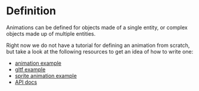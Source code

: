 # Definition

Animations can be defined for objects made of a single entity, or complex objects made up of multiple entities.

Right now we do not have a tutorial for defining an animation from scratch, but take a look at the following resources to get an idea of how to write one:

* [animation example][ex_ani]
* [gltf example][ex_gltf]
* [sprite animation example][ex_sprite]
* [API docs][api]

[ex_ani]: https://github.com/amethyst/amethyst/tree/master/examples/animation
[ex_gltf]: https://github.com/amethyst/amethyst/tree/master/examples/gltf
[ex_sprite]: https://github.com/amethyst/amethyst/tree/master/examples/sprite_animation
[api]: https://docs.amethyst.rs/stable/amethyst_animation/
